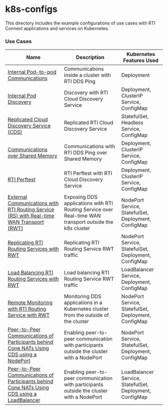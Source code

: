# k8s-configs
This directory includes the example configurations of use cases with RTI Connext applications and services on Kubernetes. 

### Use Cases

|Name | Description | Kubernetes Features Used |
------------- | ------------- | ------------  |
|[Internal Pod-to-pod Communications](ddsping/) | Communications inside a cluster with RTI DDS Ping | Deployment  |
|[Internal Pod Discovery](ddsping_cds/) | Discovery with RTI Cloud Discovery Service | Deployment, ClusterIP Service, ConfigMap |
|[Replicated Cloud Discovery Service (CDS)](ddsping_cds_replicated/) | Replicated RTI Cloud Discovery Service | StatefulSet, Headless Service, ConfigMap |
|[Communications over Shared Memory](ddsping_shmem/) | Communications with RTI DDS Ping over Shared Memory  | Deployment, ClusterIP Service, ConfigMap |
|[RTI Perftest](perftest_cds/) | RTI Perftest with RTI Cloud Discovery Service | Deployment, ClusterIP Service, ConfigMap | 
|[External Communications with RTI Routing Service (RS) with Real-time WAN Transport (RWT)](routingservice_rwt/) | Exposing DDS applications with RTI Routing Service over Real-time WAN transport outside the k8s cluster | NodePort Service, StatefulSet, Deployment, ConfigMap | 
|[Replicating RTI Routing Services with RWT](routingservice_rwt_replicated/) | Replicating RTI Routing Service RWT traffic | NodePort Service, StatefulSet, Deployment, ConfigMap | 
|[Load Balancing RTI Routing Services with RWT](routingservice_rwt_lb/) | Load balancing RTI Routing Service RWT traffic | LoadBalancer Service, Deployment, ConfigMap | 
|[Remote Monitoring with RTI Routing Service with RWT](routingservice_rwt_monitoring/) | Monitoring DDS applications in a Kubernetes cluster from the outside of the cluster | NodePort Service, StatefulSet, Deployment, ConfigMap | 
|[Peer-to-Peer Communications of Participants behind Cone NATs Using CDS using a NodePort](cds_wan_point_to_point_node_port/) | Enabling peer-to-peer communication with participants outside the cluster with a NodePort | NodePort Service, StatefulSet, Deployment, ConfigMap | 
|[Peer-to-Peer Communications of Participants behind Cone NATs Using CDS using a LoadBalancer](cds_wan_point_to_point_load_balancer/) | Enabling peer-to-peer communication with participants outside the cluster with a NodePort | LoadBalancer Service, StatefulSet, Deployment, ConfigMap | 
